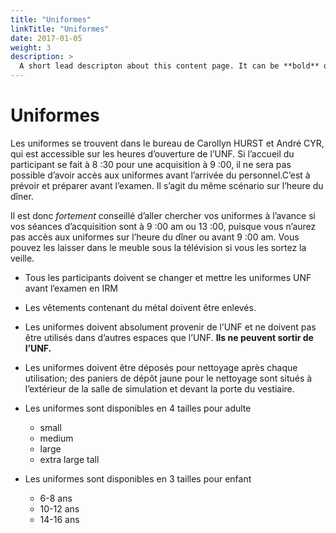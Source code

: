 ```yaml
---
title: "Uniformes"
linkTitle: "Uniformes"
date: 2017-01-05
weight: 3
description: >
  A short lead descripton about this content page. It can be **bold** or _italic_ and can be split over multiple paragraphs.
---
```


# Uniformes

Les uniformes se trouvent dans le bureau de Carollyn HURST et André CYR, qui est accessible sur les heures d’ouverture de l’UNF. Si l’accueil du participant se fait à 8 :30 pour une acquisition à 9 :00, il ne sera pas possible d’avoir accès aux uniformes avant l’arrivée du personnel.C’est à prévoir et préparer avant l’examen. Il s’agit du même scénario sur l’heure du dîner.

Il est donc *fortement* conseillé d’aller chercher vos uniformes à l’avance si vos séances d’acquisition sont à 9 :00 am ou 13 :00, puisque vous n’aurez pas accès aux uniformes sur l’heure du dîner ou avant 9 :00 am. Vous pouvez les laisser dans le meuble sous la télévision si vous les sortez la veille.

* Tous les participants doivent se changer et mettre les uniformes UNF avant l’examen en IRM

* Les vêtements contenant du métal doivent être enlevés.

* Les uniformes doivent absolument provenir de l’UNF et ne doivent pas être utilisés dans d’autres espaces que l’UNF. **Ils ne peuvent sortir de l’UNF.**

* Les uniformes doivent être déposés pour nettoyage après chaque utilisation; des paniers de dépôt jaune pour le nettoyage sont situés à l’extérieur de la salle de simulation et devant la porte du vestiaire.

* Les uniformes sont disponibles en 4 tailles pour adulte
    * small
    * medium
    * large
    * extra large tall

* Les uniformes sont disponibles en 3 tailles pour enfant
    * 6-8 ans
    * 10-12 ans
    * 14-16 ans